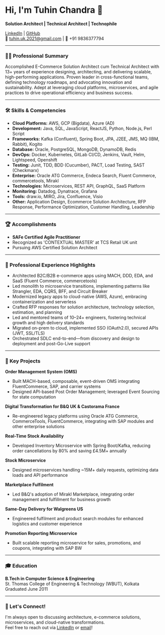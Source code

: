 # Hi, I'm Tuhin Chandra 👋

**Solution Architect | Technical Architect | Technophile**

[LinkedIn](https://www.linkedin.com/in/tuhin-chandra) | [GitHub](https://github.com/TuhinChandra)  
📧 tuhin.uk.2021@gmail.com | 📱 +91 9836377794

---

### 👨‍💻 Professional Summary

Accomplished E-Commerce Solution Architect cum Technical Architect with 13+ years of experience designing, architecting, and delivering scalable, high-performing applications. Proven leader in cross-functional teams, defining technology roadmaps, and advocating innovation and sustainability. Adept at leveraging cloud platforms, microservices, and agile practices to drive operational efficiency and business success.

---

### 🛠️ Skills & Competencies

- **Cloud Platforms:** AWS, GCP (Bigdata), Azure (AD)
- **Development:** Java, SQL, JavaScript, ReactJS, Python, Node.js, Perl Script
- **Frameworks:** Kafka (Confluent), Spring Boot, JPA, J2EE, JMS, MQ (IBM, Rabbit), Kogito
- **Database:** Oracle, PostgreSQL, MongoDB, DynamoDB, Redis
- **DevOps:** Docker, Kubernetes, GitLab CI/CD, Jenkins, Vault, Helm, Lightspeed, Openshift
- **Testing:** Junit, TDD, BDD (Cucumber), PACT, Load Testing, SAST (Checkmarx)
- **Enterprise:** Oracle ATG Commerce, Endeca Search, Fluent Commerce, commercetools, Mirakl
- **Technologies:** Microservices, REST API, GraphQL, SaaS Platform
- **Monitoring:** Datadog, Dynatrace, Grafana
- **Tools:** draw.io, MIRO, Jira, Confluence, Visio
- **Other:** Application Design, Ecommerce Solution Architecture, RFP Response, Performance Optimization, Customer Handling, Leadership

---

### 🏆 Accomplishments

- **SAFe Certified Agile Practitioner**
- Recognized as 'CONTEXTUAL MASTER' at TCS Retail UK unit
- Pursuing AWS Certified Solution Architect

---

### 💼 Professional Experience Highlights

- Architected B2C/B2B e-commerce apps using MACH, DDD, EDA, and SaaS (Fluent Commerce, commercetools)
- Led monolith to microservice transitions, implementing patterns like Strangler, EDA, CQRS, BFF, and Circuit Breaker
- Modernized legacy apps to cloud-native (AWS, Azure), embracing containerization and serverless
- Crafted RFP responses for solution architecture, technology selection, estimation, and planning
- Led and mentored teams of 10–24+ engineers, fostering technical growth and high delivery standards
- Migrated on-prem to cloud, implemented SSO (OAuth2.0), secured APIs (JWT, SSL/TLS)
- Orchestrated SDLC end-to-end—from discovery and design to deployment and post-Go-Live support

---

### 🚀 Key Projects

**Order Management System (OMS)**
- Built MACH-based, composable, event-driven OMS integrating FluentCommerce, SAP, and carrier systems
- Designed API-based Post Order Management; leveraged Event Sourcing for state computation

**Digital Transformation for B&Q UK & Castorama France**
- Re-engineered legacy platforms using Oracle ATG Commerce, CommerceTools, FluentCommerce, integrating with SAP modules and other enterprise solutions

**Real-Time Stock Availability**
- Developed Inventory Microservice with Spring Boot/Kafka, reducing order cancellations by 80% and saving £4.5M+ annually

**Stock Microservice**
- Designed microservices handling ~15M+ daily requests, optimizing data loads and API performance

**Marketplace Fulfilment**
- Led B&Q's adoption of Mirakl Marketplace, integrating order management and fulfillment for business growth

**Same-Day Delivery for Walgreens US**
- Engineered fulfilment and product search modules for enhanced logistics and customer experience

**Promotion Reporting Microservice**
- Built scalable reporting microservice for sales, promotions, and coupons, integrating with SAP BW

---

### 🎓 Education

**B.Tech in Computer Science & Engineering**  
St. Thomas College of Engineering & Technology (WBUT), Kolkata  
Graduated June 2011

---

### 🤝 Let's Connect!

I'm always open to discussing architecture, e-commerce solutions, microservices, and cloud-native transformations.  
Feel free to reach out via [LinkedIn](https://www.linkedin.com/in/your-linkedin) or [email](mailto:tuhin.uk.2021@gmail.com)!

